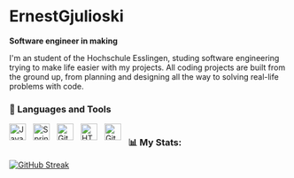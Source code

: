 # ErnestGjulioski
 
 **Software engineer in making**

 I'm an student of the Hochschule Esslingen, studing software engineering trying to make life easier with my projects. All coding projects are built from the ground up, from planning and designing all the way to solving real-life problems with code.  

 ### 🧰 Languages and Tools
<img align="left" alt="Java" width="30px" style="padding-right:10px;" src="https://cdn.jsdelivr.net/gh/devicons/devicon/icons/java/java-original.svg"/>
<img align="left" alt="Spring" width="30px" style="padding-right:10px;" src="https://cdn.jsdelivr.net/gh/devicons/devicon/icons/spring/spring-original.svg" />
<img align="left" alt="Git" width="30px" style="padding-right:10px;" src="https://cdn.jsdelivr.net/gh/devicons/devicon/icons/git/git-original.svg" />
<img align="left" alt="HTML" width="30px" style="padding-right:10px;" src="https://cdn.jsdelivr.net/gh/devicons/devicon/icons/html5/html5-plain.svg" />
<img align="left" alt="GitHub" width="30px" style="padding-right:10px;" src="https://cdn.jsdelivr.net/gh/devicons/devicon/icons/github/github-original.svg" />



#
 ### 📊 My Stats:

[![GitHub Streak](https://streak-stats.demolab.com?user=ErnestGjulioski&theme=prussian&hide_border=true&mode=weekly)](https://git.io/streak-stats)
#
